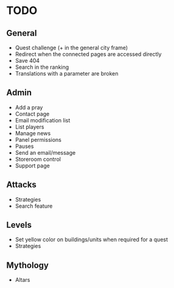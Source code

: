 # TODO
## General
* Quest challenge (+ in the general city frame)
* Redirect when the connected pages are accessed directly
* Save 404
* Search in the ranking
* Translations with a parameter are broken

## Admin
* Add a pray
* Contact page
* Email modification list
* List players
* Manage news
* Panel permissions
* Pauses
* Send an email/message
* Storeroom control
* Support page

## Attacks
* Strategies
* Search feature

## Levels
* Set yellow color on buildings/units when required for a quest
* Strategies

## Mythology
* Altars
